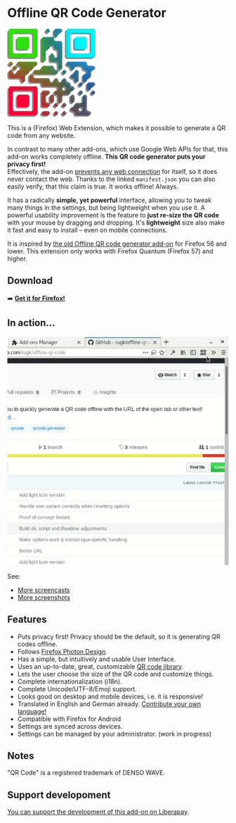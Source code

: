 # Offline QR Code Generator

<img height="200" width="200" src="assets/qrbig-optimized.svg">

This is a (Firefox) Web Extension, which makes it possible to generate a QR code from any website.

In contrast to many other add-ons, which use Google Web APIs for that, this add-on works completely offline. **This QR code generator puts your privacy first!**  
Effectively, the add-on [prevents any web connection](src/manifest.json#L25) for itself, so it does never contact the web. Thanks to the linked `manifest.json` you can also easily verify, that this claim is true. It works offline! Always.

It has a radically **simple, yet powerful** interface, allowing you to tweak many things in the settings, but being lightweight when you use it. A powerful usability improvement is the feature to **just re-size the QR code** with your mouse by dragging and dropping. It's **lightweight** size also make it fast and easy to install – even on mobile connections.

It is inspired by [the old Offline QR code generator add-on](https://github.com/catholicon/OfflineQR) for Firefox 56 and lower. This extension only works with Firefox Quantum (Firefox 57) and higher.

## Download

:arrow_right: **[Get it for Firefox!](https://addons.mozilla.org/de/firefox/addon/offline-qr-code-generator/)**

## In action…

![showing resizing](assets/screencasts/qrResize.gif)

See:
* [More screencasts](assets/screencasts)
* [More screenshots](assets/screenshots)

## Features
* Puts privacy first! Privacy should be the default, so it is generating QR codes offline.
* Follows [Firefox Photon Design](https://design.firefox.com/photon/welcome.html).
* Has a simple, but intuitively and usable User Interface.
* Uses an up-to-date, great, customizable [QR code library](https://larsjung.de/kjua/).
* Lets the user choose the size of the QR code and customize things.
* Complete internationalization (i18n).
* Complete Unicode/UTF-8/Emoji support.
* Looks good on desktop and mobile devices, i.e. it is responsive!
* Translated in English and German already. [Contribute your own language!](CONTRIBUTING.md#Translations)
* Compatible with Firefox for Android
* Settings are synced across devices.
* Settings can be managed by your administrator. (work in progress)

## Notes

"QR Code" is a registered trademark of DENSO WAVE.

## Support developoment

[You can support the development of this add-on on Liberapay](https://liberapay.com/rugk/).
